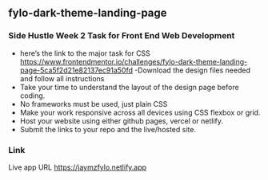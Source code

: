 ## fylo-dark-theme-landing-page
### Side Hustle Week 2 Task for Front End Web Development

- here’s the link to the major task for CSS https://www.frontendmentor.io/challenges/fylo-dark-theme-landing-page-5ca5f2d21e82137ec91a50fd
-Download the design files needed and follow all instructions
- Take your time to understand the layout of the design page before coding.
- No frameworks must be used, just plain CSS
- Make your work responsive across all devices using CSS flexbox or grid.
- Host your website using either github pages, vercel or netlify.
- Submit the links to your repo and the live/hosted site.
### Link
Live app URL <https://jaymzfylo.netlify.app>
